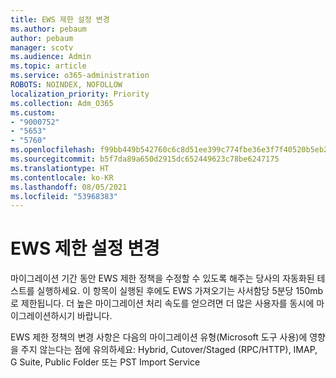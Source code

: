 ```yaml
---
title: EWS 제한 설정 변경
ms.author: pebaum
author: pebaum
manager: scotv
ms.audience: Admin
ms.topic: article
ms.service: o365-administration
ROBOTS: NOINDEX, NOFOLLOW
localization_priority: Priority
ms.collection: Adm_O365
ms.custom:
- "9000752"
- "5653"
- "5760"
ms.openlocfilehash: f99bb449b542760c6c8d51ee399c774fbe36e3f7f40520b5eb23f39d9d7c08dd
ms.sourcegitcommit: b5f7da89a650d2915dc652449623c78be6247175
ms.translationtype: HT
ms.contentlocale: ko-KR
ms.lasthandoff: 08/05/2021
ms.locfileid: "53968383"
---
```

# <a name="changing-ews-throttling-settings"></a>EWS 제한 설정 변경

마이그레이션 기간 동안 EWS 제한 정책을 수정할 수 있도록 해주는 당사의 자동화된 테스트를 실행하세요. 이 항목이 실행된 후에도 EWS 가져오기는 사서함당 5분당 150mb로 제한됩니다. 더 높은 마이그레이션 처리 속도를 얻으려면 더 많은 사용자를 동시에 마이그레이션하시기 바랍니다.

EWS 제한 정책의 변경 사항은 다음의 마이그레이션 유형(Microsoft 도구 사용)에 영향을 주지 않는다는 점에 유의하세요: Hybrid, Cutover/Staged (RPC/HTTP), IMAP, G Suite, Public Folder 또는 PST Import Service